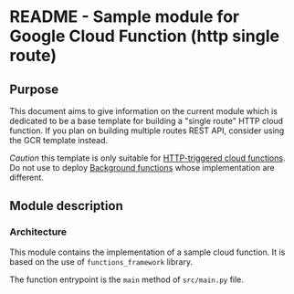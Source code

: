 # README - Sample module for Google Cloud Function (http single route)

## Purpose

This document aims to give information on the current module which is dedicated
to be a base template for building a "single route" HTTP cloud function.
If you plan on building  multiple routes REST API, consider using the GCR template instead.

*Caution* this template is only suitable for [HTTP-triggered cloud functions](https://cloud.google.com/functions/docs/writing/http).
Do not use to deploy [Background functions](https://cloud.google.com/functions/docs/writing/background) whose implementation are different.

## Module description

### Architecture

This module contains the implementation of a sample cloud function. It is based
on the use of `functions_framework` library.

The function entrypoint is the `main` method of `src/main.py` file.
